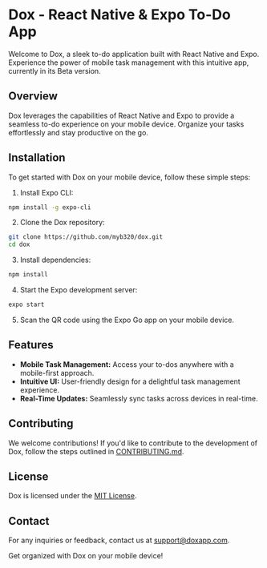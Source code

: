# Dox - React Native & Expo To-Do App

Welcome to Dox, a sleek to-do application built with React Native and Expo. Experience the power of mobile task management with this intuitive app, currently in its Beta version.

## Overview

Dox leverages the capabilities of React Native and Expo to provide a seamless to-do experience on your mobile device. Organize your tasks effortlessly and stay productive on the go.

## Installation

To get started with Dox on your mobile device, follow these simple steps:

1. Install Expo CLI:

```bash
npm install -g expo-cli
```

2. Clone the Dox repository:

```bash
git clone https://github.com/myb320/dox.git
cd dox
```

3. Install dependencies:

```bash
npm install
```

4. Start the Expo development server:

```bash
expo start
```

5. Scan the QR code using the Expo Go app on your mobile device.

## Features

- **Mobile Task Management:** Access your to-dos anywhere with a mobile-first approach.
- **Intuitive UI:** User-friendly design for a delightful task management experience.
- **Real-Time Updates:** Seamlessly sync tasks across devices in real-time.

## Contributing

We welcome contributions! If you'd like to contribute to the development of Dox, follow the steps outlined in [CONTRIBUTING.md](CONTRIBUTING.md).

## License

Dox is licensed under the [MIT License](LICENSE).

## Contact

For any inquiries or feedback, contact us at [support@doxapp.com](mailto:support@doxapp.com).

Get organized with Dox on your mobile device!
